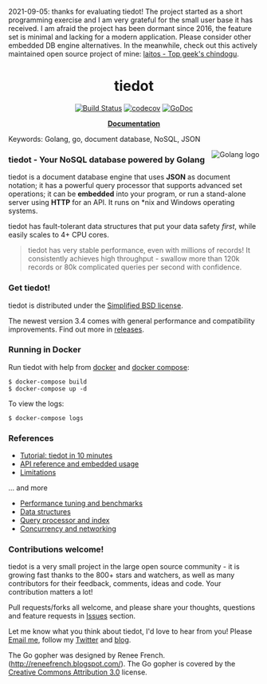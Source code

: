<p>2021-09-05: thanks for evaluating tiedot! The project started as a short programming exercise and I am very grateful for the small user base it has received. I am afraid the project has been dormant since 2016, the feature set is minimal and lacking for a modern application. Please consider other embedded DB engine alternatives. In the meanwhile, check out this actively maintained open source project of mine: <a href="https://github.com/HouzuoGuo/laitos">laitos - Top geek's chindogu</a>.</p>

<h1 align="center">tiedot</h1>
<p align="center">
<a href="https://travis-ci.org/HouzuoGuo/tiedot.svg?branch=master"><img src="https://travis-ci.org/HouzuoGuo/tiedot.svg?branch=master" alt="Build Status"></a>
    <a href="https://codecov.io/gh/HouzuoGuo/tiedot"><img src="https://codecov.io/gh/HouzuoGuo/tiedot/branch/master/graph/badge.svg" alt="codecov"></a>
      <a href="https://godoc.org/github.com/HouzuoGuo/tiedot"><img src="https://godoc.org/github.com/HouzuoGuo/tiedot?status.svg" alt="GoDoc"></a> 
 </p>
 
<p align="center"> <a href="https://github.com/HouzuoGuo/tiedot/wiki"><strong>Documentation</strong></a> </p>

Keywords: Golang, go, document database, NoSQL, JSON

<img src="http://golang.org/doc/gopher/frontpage.png" alt="Golang logo" align="right"/>

### tiedot - Your NoSQL database powered by Golang

tiedot is a document database engine that uses __JSON__ as document notation; it has a powerful query processor that supports advanced set operations; it can be __embedded__ into your program, or run a stand-alone server using __HTTP__ for an API. It runs on *nix and Windows operating systems.

tiedot has fault-tolerant data structures that put your data safety *first*, while easily scales to 4+ CPU cores.

> tiedot has very stable performance, even with millions of records! It consistently achieves high throughput - swallow more than 120k records or 80k complicated queries per second with confidence.

### Get tiedot!

tiedot is distributed under the [Simplified BSD license][Contributors and License].

The newest version 3.4 comes with general performance and compatibility improvements. Find out more in [releases](https://github.com/HouzuoGuo/tiedot/releases).

### Running in Docker
Run tiedot with help from [docker](https://docs.docker.com/engine/installation/) and [docker compose](https://docs.docker.com/compose/install/):

    $ docker-compose build
    $ docker-compose up -d

To view the logs:

    $ docker-compose logs

### References
- [Tutorial: tiedot in 10 minutes]
- [API reference and embedded usage]
- [Limitations]

... and more

- [Performance tuning and benchmarks]
- [Data structures]
- [Query processor and index]
- [Concurrency and networking]

### Contributions welcome!
tiedot is a very small project in the large open source community - it is growing fast thanks to the 800+ stars and watchers, as well as many contributors for their feedback, comments, ideas and code. Your contribution matters a lot!

Pull requests/forks all welcome, and please share your thoughts, questions and feature requests in [Issues] section.

Let me know what you think about tiedot, I'd love to hear from you! Please [Email me], follow my [Twitter] and [blog].

The Go gopher was designed by Renee French. (http://reneefrench.blogspot.com/).
The Go gopher is covered by the [Creative Commons Attribution 3.0][Creative Commons Attribution 3.0] license.

[Tutorial: tiedot in 10 minutes]: https://github.com/HouzuoGuo/tiedot/wiki/Tutorial
[API reference and embedded usage]: https://github.com/HouzuoGuo/tiedot/wiki/API-reference-and-embedded-usage
[Version History]: https://github.com/HouzuoGuo/tiedot/wiki/Version-History
[Data structures]: https://github.com/HouzuoGuo/tiedot/wiki/Data-structures
[Query processor and index]: https://github.com/HouzuoGuo/tiedot/wiki/Query-processor-and-index
[Concurrency and networking]: https://github.com/HouzuoGuo/tiedot/wiki/Concurrency-and-networking
[Performance tuning and benchmarks]: https://github.com/HouzuoGuo/tiedot/wiki/Performance-tuning-and-benchmarks
[Limitations]: https://github.com/HouzuoGuo/tiedot/wiki/Limitations
[Email me]: mailto:guohouzuo@gmail.com
[Twitter]: https://twitter.com/hzguo
[blog]: http://allstarnix.blogspot.com.au
[Issues]: https://github.com/HouzuoGuo/tiedot/issues
[Contributors and License]: https://github.com/HouzuoGuo/tiedot/wiki/Contributors-and-License
[Creative Commons Attribution 3.0]: http://creativecommons.org/licenses/by/3.0


